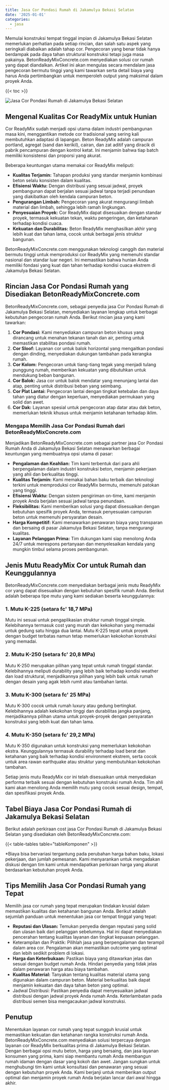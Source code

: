 ```yaml
---
title: Jasa Cor Pondasi Rumah di Jakamulya Bekasi Selatan
date: '2025-01-01'
categories:
  - jasa
---
```


Memulai konstruksi tempat tinggal impian di Jakamulya Bekasi Selatan memerlukan perhatian pada setiap rincian, dan salah satu aspek yang seringkali diabaikan adalah tahap cor. Pengecoran yang benar tidak hanya berdampak pada daya tahan struktural konstruksi tetapi juga masa pakainya. BetonReadyMixConcrete.com menyediakan solusi cor rumah yang dapat diandalkan. Artikel ini akan mengulas secara mendalam jasa pengecoran bermutu tinggi yang kami tawarkan serta detail biaya yang harus Anda pertimbangkan untuk memperoleh output yang maksimal dalam proyek Anda.

{{< toc >}}

![Jasa Cor Pondasi Rumah di Jakamulya Bekasi Selatan](https://betoncor8.github.io/cor/harga-beton-readymix-concrete%20(21).png)

## Mengenal Kualitas Cor ReadyMix untuk Hunian

Cor ReadyMix sudah menjadi opsi utama dalam industri pembangunan masa kini, menggantikan metode cor tradisional yang sering kali membutuhkan adaptasi di lapangan. Beton ReadyMix adalah campuran portland, agregat (sand dan kerikil), cairan, dan zat aditif yang diracik di pabrik pencampuran dengan kontrol ketat. Ini menjamin bahwa tiap batch memiliki konsistensi dan proporsi yang akurat.

Beberapa keuntungan utama memakai cor ReadyMix meliputi:

- **Kualitas Terjamin:** Tahapan produksi yang standar menjamin kombinasi beton selalu konsisten dalam kualitas.
- **Efisiensi Waktu:** Dengan distribusi yang sesuai jadwal, proyek pembangunan dapat berjalan sesuai jadwal tanpa terjadi penundaan yang diakibatkan oleh kendala campuran beton.
- **Pengurangan Limbah:** Pengecoran yang akurat mengurangi limbah material dan limbah, sehingga lebih ramah lingkungan.
- **Penyesuaian Proyek:** Cor ReadyMix dapat disesuaikan dengan standar proyek, termasuk kekuatan tekan, waktu pengeringan, dan ketahanan terhadap kondisi cuaca.
- **Kekuatan dan Durabilitas:** Beton ReadyMix menghasilkan akhir yang lebih kuat dan tahan lama, cocok untuk berbagai jenis struktur bangunan.

BetonReadyMixConcrete.com menggunakan teknologi canggih dan material bermutu tinggi untuk memproduksi cor ReadyMix yang memenuhi standar nasional dan standar luar negeri. Ini memastikan bahwa hunian Anda memiliki fondasi yang kuat dan tahan terhadap kondisi cuaca ekstrem di Jakamulya Bekasi Selatan.

## Rincian Jasa Cor Pondasi Rumah yang Disediakan BetonReadyMixConcrete.com

BetonReadyMixConcrete.com, sebagai penyedia jasa Cor Pondasi Rumah di Jakamulya Bekasi Selatan, menyediakan layanan lengkap untuk berbagai kebutuhan pengecoran rumah Anda. Berikut rincian jasa yang kami tawarkan:

1. **Cor Pondasi:** Kami menyediakan campuran beton khusus yang dirancang untuk menahan tekanan tanah dan air, penting untuk memastikan stabilitas pondasi rumah.
2. **Cor Sloof:** Layanan cor untuk balok horizontal yang mengaitkan pondasi dengan dinding, menyediakan dukungan tambahan pada kerangka rumah.
3. **Cor Kolom:** Pengecoran untuk tiang-tiang tegak yang menjadi tulang punggung rumah, memberikan kekuatan yang dibutuhkan untuk mendukung beban bangunan.
4. **Cor Balok:** Jasa cor untuk balok mendatar yang menunjang lantai dan atap, penting untuk distribusi beban yang seimbang.
5. **Cor Plat Lantai:** Pengecoran lantai dengan tingkat ketebalan dan daya tahan yang diatur dengan keperluan, menyediakan permukaan yang solid dan awet.
6. **Cor Dak:** Layanan spesial untuk pengecoran atap datar atau dak beton, memerlukan teknik khusus untuk menjamin ketahanan terhadap iklim.

### Mengapa Memilih Jasa Cor Pondasi Rumah dari BetonReadyMixConcrete.com

Menjadikan BetonReadyMixConcrete.com sebagai partner jasa Cor Pondasi Rumah Anda di Jakamulya Bekasi Selatan menawarkan berbagai keuntungan yang membuatnya opsi utama di pasar:

- **Pengalaman dan Keahlian:** Tim kami terbentuk dari para ahli berpengalaman dalam industri konstruksi beton, menjamin pekerjaan yang ahli dan berkualitas tinggi.
- **Kualitas Terjamin:** Kami memakai bahan baku terbaik dan teknologi terkini untuk memproduksi cor ReadyMix bermutu, memenuhi patokan yang tinggi.
- **Efisiensi Waktu:** Dengan sistem pengiriman on-time, kami menjamin proyek Anda berjalan sesuai jadwal tanpa penundaan.
- **Fleksibilitas:** Kami memberikan solusi yang dapat disesuaikan dengan kebutuhan spesifik proyek Anda, termasuk penyesuaian campuran beton untuk memenuhi persyaratan desain.
- **Harga Kompetitif:** Kami menawarkan penawaran biaya yang transparan dan bersaing di pasar Jakamulya Bekasi Selatan, tanpa mengurangi kualitas.
- **Layanan Pelanggan Prima:** Tim dukungan kami siap menolong Anda 24/7 untuk merespons pertanyaan dan menyelesaikan kendala yang mungkin timbul selama proses pembangunan.

## Jenis Mutu ReadyMix Cor untuk Rumah dan Keunggulannya

BetonReadyMixConcrete.com menyediakan berbagai jenis mutu ReadyMix cor yang dapat disesuaikan dengan kebutuhan spesifik rumah Anda. Berikut adalah beberapa tipe mutu yang kami sediakan beserta keunggulannya:

### 1\. Mutu K-225 (setara fc' 18,7 MPa)

Mutu ini sesuai untuk pengaplikasian struktur rumah tinggal simple. Kelebihannya termasuk cost yang murah dan kekokohan yang memadai untuk gedung satu hingga dua lantai. Mutu K-225 tepat untuk proyek dengan budget terbatas namun tetap memerlukan kekokohan konstruksi yang memadai.

### 2\. Mutu K-250 (setara fc' 20,8 MPa)

Mutu K-250 merupakan pilihan yang tepat untuk rumah tinggal standar. Kelebihannya meliputi durability yang lebih baik terhadap kondisi weather dan load struktural, menjadikannya pilihan yang lebih baik untuk rumah dengan desain yang agak lebih rumit atau tambahan lantai.

### 3\. Mutu K-300 (setara fc' 25 MPa)

Mutu K-300 cocok untuk rumah luxury atau gedung bertingkat. Kelebihannya adalah kekokohan tinggi dan durabilitas jangka panjang, menjadikannya pilihan utama untuk proyek-proyek dengan persyaratan konstruksi yang lebih kuat dan tahan lama.

### 4\. Mutu K-350 (setara fc' 29,2 MPa)

Mutu K-350 digunakan untuk konstruksi yang memerlukan kekokohan ekstra. Keunggulannya termasuk durability terhadap load berat dan ketahanan yang baik terhadap kondisi environment ekstrem, serta cocok untuk area rawan earthquake atau struktur yang membutuhkan kekokohan tambahan.

Setiap jenis mutu ReadyMix cor ini telah disesuaikan untuk menyediakan performa terbaik sesuai dengan kebutuhan konstruksi rumah Anda. Tim ahli kami akan menolong Anda memilih mutu yang cocok sesuai design, tempat, dan spesifikasi proyek Anda.

## Tabel Biaya Jasa Cor Pondasi Rumah di Jakamulya Bekasi Selatan

Berikut adalah perkiraan cost jasa Cor Pondasi Rumah di Jakamulya Bekasi Selatan yang disediakan oleh BetonReadyMixConcrete.com:

{{< table-tables table="tableKomponen" >}}

\*Biaya bisa bervariasi tergantung pada perubahan harga bahan baku, lokasi pekerjaan, dan jumlah pemesanan. Kami menyarankan untuk mengadakan diskusi dengan tim kami untuk mendapatkan perkiraan harga yang akurat berdasarkan kebutuhan proyek Anda.

## Tips Memilih Jasa Cor Pondasi Rumah yang Tepat

Memilih jasa cor rumah yang tepat merupakan tindakan krusial dalam memastikan kualitas dan ketahanan bangunan Anda. Berikut adalah sejumlah panduan untuk menentukan jasa cor tempat tinggal yang tepat:

- **Reputasi dan Ulasan:** Temukan penyedia dengan reputasi yang solid dan ulasan baik dari pelanggan sebelumnya. Hal ini dapat menyediakan pencerahan tentang kualitas layanan dan tingkat kepuasan pelanggan.
- Keterampilan dan Praktik: Pilihlah jasa yang berpengalaman dan terampil dalam area cor. Pengalaman akan memastikan outcome yang optimal dan lebih sedikit problem di lokasi.
- **Harga dan Keterbukaan:** Pastikan biaya yang ditawarkan jelas dan sesuai dengan budget rumah Anda. Hindari penyedia yang tidak jelas dalam penawaran harga atau biaya tambahan.
- **Kualitas Material:** Tanyakan tentang kualitas material utama yang digunakan dalam campuran beton. Material berkualitas baik dapat menjamin kekuatan dan daya tahan beton yang optimal.
- Jadwal Distribusi: Pastikan penyedia dapat menyesuaikan jadwal distribusi dengan jadwal proyek Anda rumah Anda. Keterlambatan pada distribusi semen bisa mengacaukan jadwal konstruksi.

## Penutup

Menentukan layanan cor rumah yang tepat sungguh krusial untuk memastikan kekuatan dan ketahanan rangka konstruksi rumah Anda. BetonReadyMixConcrete.com menyediakan solusi terpercaya dengan layanan cor ReadyMix berkualitas prima di Jakamulya Bekasi Selatan. Dengan berbagai opsi mutu beton, harga yang bersaing, dan jasa layanan konsumen yang prima, kami siap membantu rumah Anda membangun rumah idaman dengan dasar yang kokoh dan awet. Jangan sungkan untuk menghubungi tim kami untuk konsultasi dan penawaran yang sesuai dengan kebutuhan proyek Anda. Kami berjanji untuk memberikan output optimal dan menjamin proyek rumah Anda berjalan lancar dari awal hingga akhir.
